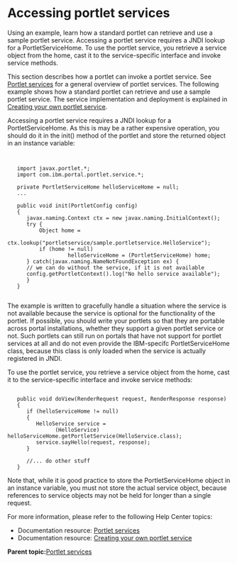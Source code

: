 # Accessing portlet services 

Using an example, learn how a standard portlet can retrieve and use a sample portlet service. Accessing a portlet service requires a JNDI lookup for a PortletServiceHome. To use the portlet service, you retrieve a service object from the home, cast it to the service-specific interface and invoke service methods.

This section describes how a portlet can invoke a portlet service. See [Portlet services](wpsptservice.md) for a general overview of portlet services. The following example shows how a standard portlet can retrieve and use a sample portlet service. The service implementation and deployment is explained in [Creating your own portlet service](wpsbsservice.md).

Accessing a portlet service requires a JNDI lookup for a PortletServiceHome. As this is may be a rather expensive operation, you should do it in the init\(\) method of the portlet and store the returned object in an instance variable:

```xmp


   import javax.portlet.*;
   import com.ibm.portal.portlet.service.*;

   private PortletServiceHome helloServiceHome = null;
   ...
   
   public void init(PortletConfig config) 
   {
      javax.naming.Context ctx = new javax.naming.InitialContext();
      try {
          Object home = 
                ctx.lookup("portletservice/sample.portletservice.HelloService");
          if (home != null) 
                   helloServiceHome = (PortletServiceHome) home;
      } catch(javax.naming.NameNotFoundException ex) {
      // we can do without the service, if it is not available
      config.getPortletContext().log("No hello service available");
      }
   }


```

The example is written to gracefully handle a situation where the service is not available because the service is optional for the functionality of the portlet. If possible, you should write your portlets so that they are portable across portal installations, whether they support a given portlet service or not. Such portlets can still run on portals that have not support for portlet services at all and do not even provide the IBM-specifc PortletServiceHome class, because this class is only loaded when the service is actually registered in JNDI.

To use the portlet service, you retrieve a service object from the home, cast it to the service-specific interface and invoke service methods:

```xmp

   public void doView(RenderRequest request, RenderResponse response)
   {
      if (helloServiceHome != null)
      {
         HelloService service = 
               (HelloService) helloServiceHome.getPortletService(HelloService.class);
         service.sayHello(request, response);
      }
   
      //... do other stuff
   }

```

Note that, while it is good practice to store the PortletServiceHome object in an instance variable, you must not store the actual service object, because references to service objects may not be held for longer than a single request.

For more information, please refer to the following Help Center topics:

-   Documentation resource: [Portlet services](wpsptservice.md)
-   Documentation resource: [Creating your own portlet service](wpsbsservice.md)

**Parent topic:**[Portlet services ](../dev-portlet/wpsptservice.md)

